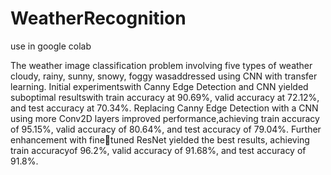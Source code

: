 # WeatherRecognition
use in google colab

The weather image classification problem involving five types of weather cloudy, rainy, sunny, snowy, foggy wasaddressed using CNN with transfer learning. Initial experimentswith Canny Edge Detection and CNN yielded suboptimal resultswith train accuracy at 90.69%, valid accuracy at 72.12%, and test accuracy at 70.34%. Replacing Canny Edge Detection with a CNN using more Conv2D layers improved performance,achieving train accuracy of 95.15%, valid accuracy of 80.64%, and test accuracy of 79.04%. Further enhancement with finetuned ResNet yielded the best results, achieving train accuracyof 96.2%, valid accuracy of 91.68%, and test accuracy of 91.8%.
